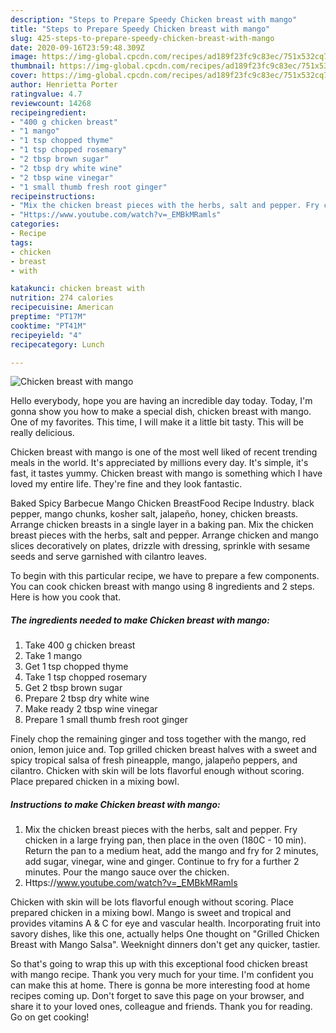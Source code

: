 ```yaml
---
description: "Steps to Prepare Speedy Chicken breast with mango"
title: "Steps to Prepare Speedy Chicken breast with mango"
slug: 425-steps-to-prepare-speedy-chicken-breast-with-mango
date: 2020-09-16T23:59:48.309Z
image: https://img-global.cpcdn.com/recipes/ad189f23fc9c83ec/751x532cq70/chicken-breast-with-mango-recipe-main-photo.jpg
thumbnail: https://img-global.cpcdn.com/recipes/ad189f23fc9c83ec/751x532cq70/chicken-breast-with-mango-recipe-main-photo.jpg
cover: https://img-global.cpcdn.com/recipes/ad189f23fc9c83ec/751x532cq70/chicken-breast-with-mango-recipe-main-photo.jpg
author: Henrietta Porter
ratingvalue: 4.7
reviewcount: 14268
recipeingredient:
- "400 g chicken breast"
- "1 mango"
- "1 tsp chopped thyme"
- "1 tsp chopped rosemary"
- "2 tbsp brown sugar"
- "2 tbsp dry white wine"
- "2 tbsp wine vinegar"
- "1 small thumb fresh root ginger"
recipeinstructions:
- "Mix the chicken breast pieces with the herbs, salt and pepper. Fry chicken in a large frying pan, then place in the oven (180C - 10 min). Return the pan to a medium heat, add the mango and fry for 2 minutes, add sugar, vinegar, wine and ginger. Continue to fry for a further 2 minutes. Pour the mango sauce over the chicken."
- "Https://www.youtube.com/watch?v=_EMBkMRamls"
categories:
- Recipe
tags:
- chicken
- breast
- with

katakunci: chicken breast with 
nutrition: 274 calories
recipecuisine: American
preptime: "PT17M"
cooktime: "PT41M"
recipeyield: "4"
recipecategory: Lunch

---
```



![Chicken breast with mango](https://img-global.cpcdn.com/recipes/ad189f23fc9c83ec/751x532cq70/chicken-breast-with-mango-recipe-main-photo.jpg)

Hello everybody, hope you are having an incredible day today. Today, I'm gonna show you how to make a special dish, chicken breast with mango. One of my favorites. This time, I will make it a little bit tasty. This will be really delicious.

Chicken breast with mango is one of the most well liked of recent trending meals in the world. It's appreciated by millions every day. It's simple, it's fast, it tastes yummy. Chicken breast with mango is something which I have loved my entire life. They're fine and they look fantastic.

Baked Spicy Barbecue Mango Chicken BreastFood Recipe Industry. black pepper, mango chunks, kosher salt, jalapeño, honey, chicken breasts. Arrange chicken breasts in a single layer in a baking pan. Mix the chicken breast pieces with the herbs, salt and pepper. Arrange chicken and mango slices decoratively on plates, drizzle with dressing, sprinkle with sesame seeds and serve garnished with cilantro leaves.


To begin with this particular recipe, we have to prepare a few components. You can cook chicken breast with mango using 8 ingredients and 2 steps. Here is how you cook that.

<!--inarticleads1-->

##### The ingredients needed to make Chicken breast with mango:

1. Take 400 g chicken breast
1. Take 1 mango
1. Get 1 tsp chopped thyme
1. Take 1 tsp chopped rosemary
1. Get 2 tbsp brown sugar
1. Prepare 2 tbsp dry white wine
1. Make ready 2 tbsp wine vinegar
1. Prepare 1 small thumb fresh root ginger


Finely chop the remaining ginger and toss together with the mango, red onion, lemon juice and. Top grilled chicken breast halves with a sweet and spicy tropical salsa of fresh pineapple, mango, jalapeño peppers, and cilantro. Chicken with skin will be lots flavorful enough without scoring. Place prepared chicken in a mixing bowl. 

<!--inarticleads2-->

##### Instructions to make Chicken breast with mango:

1. Mix the chicken breast pieces with the herbs, salt and pepper. Fry chicken in a large frying pan, then place in the oven (180C - 10 min). Return the pan to a medium heat, add the mango and fry for 2 minutes, add sugar, vinegar, wine and ginger. Continue to fry for a further 2 minutes. Pour the mango sauce over the chicken.
1. Https://www.youtube.com/watch?v=_EMBkMRamls


Chicken with skin will be lots flavorful enough without scoring. Place prepared chicken in a mixing bowl. Mango is sweet and tropical and provides vitamins A &amp; C for eye and vascular health. Incorporating fruit into savory dishes, like this one, actually helps One thought on &#34;Grilled Chicken Breast with Mango Salsa&#34;. Weeknight dinners don&#39;t get any quicker, tastier. 

So that's going to wrap this up with this exceptional food chicken breast with mango recipe. Thank you very much for your time. I'm confident you can make this at home. There is gonna be more interesting food at home recipes coming up. Don't forget to save this page on your browser, and share it to your loved ones, colleague and friends. Thank you for reading. Go on get cooking!

